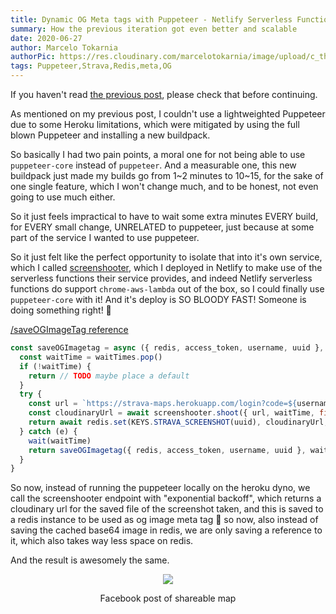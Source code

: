 ```yaml
---
title: Dynamic OG Meta tags with Puppeteer - Netlify Serverless Functions
summary: How the previous iteration got even better and scalable
date: 2020-06-27
author: Marcelo Tokarnia
authorPic: https://res.cloudinary.com/marcelotokarnia/image/upload/c_thumb,g_face:center,r_max,h_150,w_150,f_auto,q_auto/v1590609457/profile/A54I1782_qa84qz.jpg
tags: Puppeteer,Strava,Redis,meta,OG
---
```


If you haven't read [the previous post](/coding-blog/dynamic-og-meta-tags-puppeteer), please check that before continuing.

As mentioned on my previous post, I couldn't use a lightweighted Puppeteer due to some Heroku limitations, which were mitigated by using the full blown Puppeteer and installing a new buildpack.

So basically I had two pain points, a moral one for not being able to use `puppeteer-core` instead of `puppeteer`. And a measurable one, this new buildpack just made my builds go from 1~2 minutes to 10~15, for the sake of one single feature, which I won't change much, and to be honest, not even going to use much either.

So it just feels impractical to have to wait some extra minutes EVERY build, for EVERY small change, UNRELATED to puppeteer, just because at some part of the service I wanted to use puppeteer.

So it just felt like the perfect opportunity to isolate that into it's own service, which I called [screenshooter](https://github.com/marcelotokarnia/screenshooter), which I deployed in Netlify to make use of the serverless functions their service provides, and indeed Netlify serverless functions do support `chrome-aws-lambda` out of the box, so I could finally use `puppeteer-core` with it! And it's deploy is SO BLOODY FAST! Someone is doing something right! 🎉

[/saveOGImageTag reference](https://github.com/marcelotokarnia/strava-maps/blob/59d28c2c71ced1dd4dc84df38d228634afa4b39d/src/map/utils/saveMap.ts#L7)

```js
const saveOGImagetag = async ({ redis, access_token, username, uuid }, waitTimes) => {
  const waitTime = waitTimes.pop()
  if (!waitTime) {
    return // TODO maybe place a default
  }
  try {
    const url = `https://strava-maps.herokuapp.com/login?code=${username}::${access_token}&redirectTo=/map`
    const cloudinaryUrl = await screenshooter.shoot({ url, waitTime, filename: uuid })
    return await redis.set(KEYS.STRAVA_SCREENSHOT(uuid), cloudinaryUrl, 'EX', 7 * TIME.DAY)
  } catch (e) {
    wait(waitTime)
    return saveOGImagetag({ redis, access_token, username, uuid }, waitTimes)
  }
}
```

So now, instead of running the puppeteer locally on the heroku dyno, we call the screenshooter endpoint with "exponential backoff", which returns a cloudinary url for the saved file of the screenshot taken, and this is saved to a redis instance to be used as og image meta tag 🎉 so now, also instead of saving the cached base64 image in redis, we are only saving a reference to it, which also takes way less space on redis.

And the result is awesomely the same.

<div style="text-align: center"><img src="https://res.cloudinary.com/marcelotokarnia/image/upload/c_scale,w_600/v1592605579/blog/facebook-sharing-og-preview_udmmon.png" /><p>Facebook post of shareable map</p></div>
